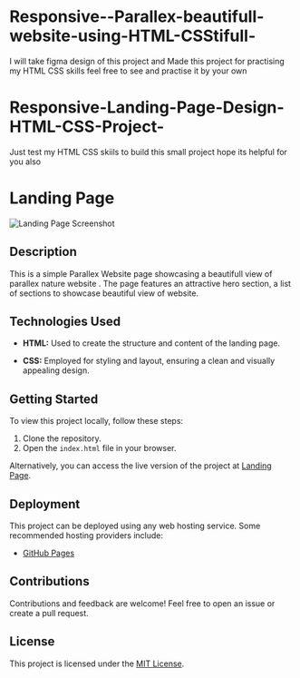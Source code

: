 # Responsive--Parallex-beautifull-website-using-HTML-CSStifull-
I will take figma design of this project and Made this project for practising my HTML CSS skills feel free to see and practise it by your own
# Responsive-Landing-Page-Design-HTML-CSS-Project-
Just test my HTML CSS skiils to build this small project hope its helpful for you also
# Landing Page

![Landing Page Screenshot](./images/screenshot.png)

## Description

This is a simple Parallex Website page showcasing a beautifull view of parallex nature website . The page features an attractive hero section, a list of  sections to showcase beautiful view of website.



## Technologies Used

- **HTML:** Used to create the structure and content of the landing page.

- **CSS:** Employed for styling and layout, ensuring a clean and visually appealing design.

## Getting Started

To view this project locally, follow these steps:

1. Clone the repository.
2. Open the `index.html` file in your browser.

Alternatively, you can access the live version of the project at [Landing Page](https://your-live-url-here).

## Deployment

This project can be deployed using any web hosting service. Some recommended hosting providers include:

- [GitHub Pages](https://pages.github.com/)


## Contributions

Contributions and feedback are welcome! Feel free to open an issue or create a pull request.

## License

This project is licensed under the [MIT License](LICENSE).

